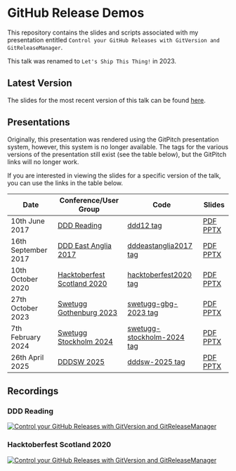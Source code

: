 # GitHub Release Demos

This repository contains the slides and scripts associated with my presentation entitled `Control your GitHub Releases with GitVersion and GitReleaseManager`.

This talk was renamed to `Let's Ship This Thing!` in 2023.

## Latest Version

The slides for the most recent version of this talk can be found [here](https://gep13-talks.github.io/GitHubReleaseDemos/).

## Presentations

Originally, this presentation was rendered using the GitPitch presentation system, however, this system is no longer available. The tags for the various versions of the presentation still exist (see the table below), but the GitPitch links will no longer work.

If you are interested in viewing the slides for a specific version of the talk, you can use the links in the table below.

| Date                     | Conference/User Group                                      | Code                                                                                                               | Slides                                                                                                                                                                                                                                                                |
|--------------------------|------------------------------------------------------------|--------------------------------------------------------------------------------------------------------------------|-----------------------------------------------------------------------------------------------------------------------------------------------------------------------------------------------------------------------------------------------------------------------|
| 10th June 2017           | [DDD Reading](https://developerdeveloperdeveloper.com/)    | [ddd12 tag](https://github.com/gep13-talks/GitHubReleaseDemos/releases/tag/ddd12)                                  | [PDF](https://raw.githubusercontent.com/gep13-talks/GitHubReleaseDemos/e367af566ed8078de7104a013dca393f38f29e4a/PITCHME.pdf) [PPTX](https://raw.githubusercontent.com/gep13-talks/GitHubReleaseDemos/e367af566ed8078de7104a013dca393f38f29e4a/PITCHME.pptx)           |
| 16th September 2017      | [DDD East Anglia 2017](https://www.dddeastanglia.com/)     | [dddeastanglia2017 tag](https://github.com/gep13-talks/GitHubReleaseDemos/releases/tag/dddeastanglia2017)          | [PDF](https://raw.githubusercontent.com/gep13-talks/GitHubReleaseDemos/37dc0610fea3444728dd2a9ccdef1f60797734dd/PITCHME.pdf) [PPTX](https://raw.githubusercontent.com/gep13-talks/GitHubReleaseDemos/37dc0610fea3444728dd2a9ccdef1f60797734dd/PITCHME.pptx)           |
| 10th October 2020        | [Hacktoberfest Scotland 2020](https://hacktoberfest.scot/) | [hacktoberfest2020 tag](https://github.com/gep13-talks/GitHubReleaseDemos/releases/tag/hacktoberfest2020)          | [PDF](https://raw.githubusercontent.com/gep13-talks/GitHubReleaseDemos/b0661e1dee4b0462daa26bd4915fb9d92b7d3bd0/PITCHME.pdf) [PPTX](https://raw.githubusercontent.com/gep13-talks/GitHubReleaseDemos/b0661e1dee4b0462daa26bd4915fb9d92b7d3bd0/PITCHME.pptx)           |
| 27th October 2023        | [Swetugg Gothenburg 2023](https://swetugg.se/gbg-2023)     | [swetugg-gbg-2023 tag](https://github.com/gep13-talks/GitHubReleaseDemos/releases/tag/swetugg-gbg-2023)            | [PDF](https://raw.githubusercontent.com/gep13-talks/GitHubReleaseDemos/150eca6d20389604438a52c668f49727168a1ff5/presentation.pdf) [PPTX](https://raw.githubusercontent.com/gep13-talks/GitHubReleaseDemos/150eca6d20389604438a52c668f49727168a1ff5/presentation.pptx) |
| 7th February 2024        | [Swetugg Stockholm 2024](https://swetugg.se/sthlm-2024)    | [swetugg-stockholm-2024 tag](https://github.com/gep13-talks/GitHubReleaseDemos/releases/tag/swetugg-stockholm-2024)| [PDF](https://raw.githubusercontent.com/gep13-talks/GitHubReleaseDemos/a3c679040fb53f158ad1a6e1a8fd30be280351e9/presentation.pdf) [PPTX](https://raw.githubusercontent.com/gep13-talks/GitHubReleaseDemos/a3c679040fb53f158ad1a6e1a8fd30be280351e9/presentation.pptx) |
| 26th April 2025          | [DDDSW 2025](https://dddsouthwest.com/)                    | [dddsw-2025 tag](https://github.com/gep13-talks/GitHubReleaseDemos/releases/tag/dddsw-2025)                        | [PDF](https://raw.githubusercontent.com/gep13-talks/GitHubReleaseDemos/5428bea2c7d7f6e12339daa2618129faa10f32b9/presentation.pdf) [PPTX](https://raw.githubusercontent.com/gep13-talks/GitHubReleaseDemos/5428bea2c7d7f6e12339daa2618129faa10f32b9/presentation.pptx) |

## Recordings

### DDD Reading

[![Control your GitHub Releases with GitVersion and GitReleaseManager](https://img.youtube.com/vi/SlM02V1tkSc/0.jpg)](https://www.youtube.com/watch?v=SlM02V1tkSc)

### Hacktoberfest Scotland 2020

[![Control your GitHub Releases with GitVersion and GitReleaseManager](https://img.youtube.com/vi/o1gmCLe6mfA/hqdefault.jpg)](https://youtu.be/SlM02V1tkSc?si=3zUv612Y0vkJY_lI)
